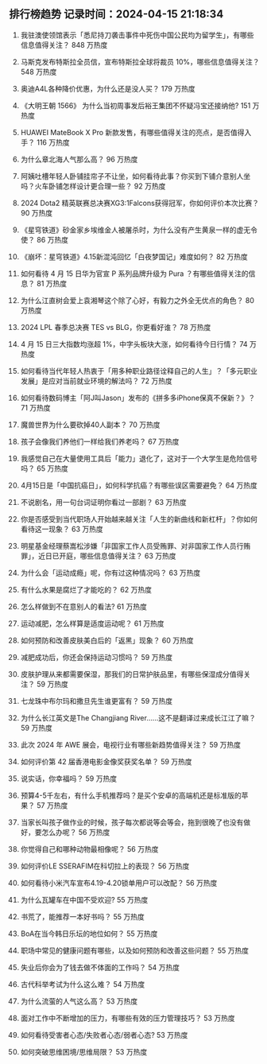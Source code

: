 
## 排行榜趋势 记录时间：2024-04-15 21:18:34
  
  1. 我驻澳使领馆表示「悉尼持刀袭击事件中死伤中国公民均为留学生」，有哪些信息值得关注？ 848 万热度
    
  2. 马斯克发布特斯拉全员信，宣布特斯拉全球将裁员 10%，哪些信息值得关注？ 548 万热度
    
  3. 奥迪A4L各种降价优惠，为什么还是没人买？ 179 万热度
    
  4. 《大明王朝 1566》 为什么当初周事发后裕王集团不怀疑冯宝还接纳他? 151 万热度
    
  5. HUAWEI MateBook X Pro 新款发售，有哪些值得关注的亮点，是否值得入手？ 116 万热度
    
  6. 为什么章北海人气那么高？ 96 万热度
    
  7. 阿姨吐槽年轻人卧铺挂帘子不让坐，如何看待此事？你买到下铺介意别人坐吗？火车卧铺怎样设计更合理一些？ 92 万热度
    
  8. 2024 Dota2 精英联赛总决赛XG3:1Falcons获得冠军，你如何评价本次比赛？ 90 万热度
    
  9. 《星穹铁道》砂金家乡埃维金人被屠杀时，为什么没有产生黄泉一样的虚无令使？ 86 万热度
    
  10. 《崩坏：星穹铁道》4.15新混沌回忆「白夜梦国记」难度如何？ 82 万热度
    
  11. 如何看待 4 月 15 日华为官宣 P 系列品牌升级为 Pura ？有哪些值得关注的信息？ 81 万热度
    
  12. 为什么江直树会爱上袁湘琴这个除了心好，有毅力之外全无优点的角色？ 80 万热度
    
  13. 2024 LPL 春季总决赛 TES vs BLG，你更看好谁？ 78 万热度
    
  14. 4 月 15 日三大指数均涨超 1%，中字头板块大涨，如何看待今日行情？ 74 万热度
    
  15. 如何看待当代年轻人热衷于「用多种职业路径诠释自己的人生」？「多元职业发展」是应对当前就业环境的解法吗？ 72 万热度
    
  16. 如何看待数码博主「阿J叫Jason」发布的《拼多多iPhone保真不保新？》？ 71 万热度
    
  17. 魔兽世界为什么要砍掉40人副本？ 70 万热度
    
  18. 孩子会像我们养他们一样给我们养老吗？ 67 万热度
    
  19. 我感觉自己在大量使用工具后「能力」退化了，这对于一个大学生是危险信号吗？ 65 万热度
    
  20. 4月15日是「中国抗癌日」，如何科学抗癌？有哪些误区需要避免？ 64 万热度
    
  21. 不说剧名，用一句台词证明你看过一部剧？ 63 万热度
    
  22. 你是否感受到当代职场人开始越来越关注「人生的新曲线和新杠杆」？你如何看待这一现象？ 63 万热度
    
  23. 明星基金经理蔡嵩松涉嫌「非国家工作人员受贿罪、对非国家工作人员行贿罪」，近日已开庭，哪些信息值得关注？ 63 万热度
    
  24. 为什么会「运动成瘾」呢，你有过这种情况吗？ 63 万热度
    
  25. 有什么水果是腐烂了才能吃的？ 62 万热度
    
  26. 怎么样做到不在意别人的看法? 61 万热度
    
  27. 运动减肥，怎么样算是适度运动呢？ 61 万热度
    
  28. 如何预防和改善皮肤美白后的「返黑」现象？ 60 万热度
    
  29. 减肥成功后，你还会保持运动习惯吗？ 59 万热度
    
  30. 皮肤护理从来都需要保湿，那我们的日常护肤品里，有哪些保湿成分值得关注？ 59 万热度
    
  31. 七龙珠中布尔玛和撒旦先生谁更富有？ 59 万热度
    
  32. 为什么长江英文是The Changjiang River……这不是翻译过来成长江江了嘛？ 59 万热度
    
  33. 此次 2024 年 AWE 展会，电视行业有哪些新趋势值得关注？ 59 万热度
    
  34. 如何评价第 42 届香港电影金像奖获奖名单？ 59 万热度
    
  35. 说实话，你幸福吗？ 59 万热度
    
  36. 预算4-5千左右，有什么手机推荐吗？是买个安卓的高端机还是标准版的苹果？ 57 万热度
    
  37. 当家长叫孩子做作业的时候，孩子每次都说等会等会，拖到很晚了也没有做好，要怎么办呢？ 56 万热度
    
  38. 你觉得自己和哪种动物最相像呢？ 56 万热度
    
  39. 如何评价LE SSERAFIM在科切拉上的表现？ 56 万热度
    
  40. 如何看待小米汽车宣布4.19-4.20锁单用户可以改配？ 56 万热度
    
  41. 为什么瓦罐车在中国不受欢迎? 55 万热度
    
  42. 书荒了，能推荐一本好书吗？ 55 万热度
    
  43. BoA在当今韩日乐坛的地位如何？ 55 万热度
    
  44. 职场中常见的健康问题有哪些，以及如何预防和改善这些问题？ 55 万热度
    
  45. 失业后你会为了钱去做不体面的工作吗？ 54 万热度
    
  46. 古代科举考试为什么这么难？ 54 万热度
    
  47. 为什么流萤的人气这么高？ 53 万热度
    
  48. 面对工作中不断增加的压力，有哪些有效的压力管理技巧？ 53 万热度
    
  49. 如何看待受害者心态/失败者心态/弱者心态? 53 万热度
    
  50. 如何突破思维困境/思维局限？ 53 万热度
    